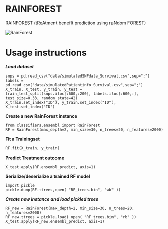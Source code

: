 # RAINFOREST
RAINFOREST (tReAtment benefIt prediction using raNdom FOREST)

![RainForest](/docs/img/RainForest.png)

# Usage instructions

***Load dataset***
```
snps = pd.read_csv("data/simulatedSNPdata_Survival.csv",sep=";") 
labels =  pd.read_csv("data/simulatedPatientinfo_Survival.csv",sep=";")
X_train, X_test, y_train, y_test = train_test_split(snps.iloc[:600,:200], labels.iloc[:600,:], test_size=0.33, random_state=42)
X_train.set_index("ID"), y_train.set_index("ID"), X_test.set_index("ID")
```

**Create a new RainForest instance**
```
from classifiers.ensembl import RainForest
RF = RainForest(max_depth=2, min_size=30, n_trees=20, n_features=2000)
```

**Fit a Trainingset**
```
RF.fit(X_train, y_train)
```

**Predict Treatment outcome**
```
X_test.apply(RF.ensembl_predict, axis=1)
```

**Serialize/deserialize a trained RF model**
```
import pickle
pickle.dump(RF.ttrees,open( "RF_trees.bin", "wb" ))
```
***Create new instance and load pickled trees***
```
RF_new = RainForest(max_depth=2, min_size=30, n_trees=20, n_features=2000)
RF_new.ttrees = pickle.load( open( "RF_trees.bin", "rb" ))
X_test.apply(RF_new.ensembl_predict, axis=1)
```



